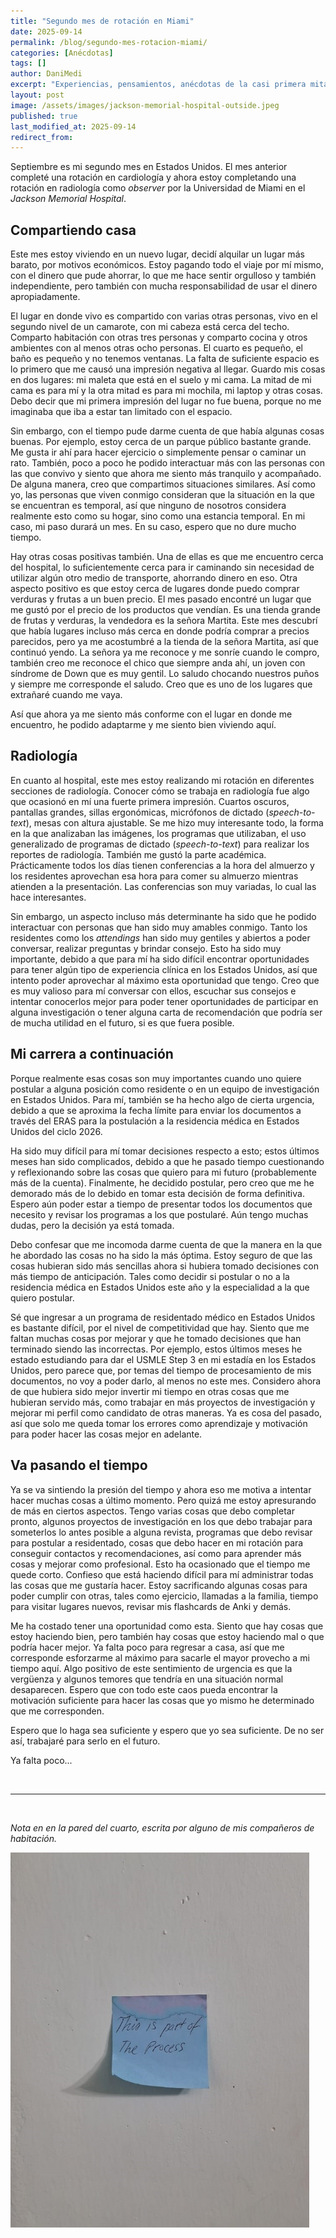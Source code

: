 ```yaml
---
title: "Segundo mes de rotación en Miami"
date: 2025-09-14
permalink: /blog/segundo-mes-rotacion-miami/
categories: [Anécdotas]
tags: []
author: DaniMedi
excerpt: "Experiencias, pensamientos, anécdotas de la casi primera mitad de septiembre del año 2025."
layout: post
image: /assets/images/jackson-memorial-hospital-outside.jpeg
published: true
last_modified_at: 2025-09-14
redirect_from:
---
```


Septiembre es mi segundo mes en Estados Unidos. El mes anterior completé una rotación en cardiología y ahora estoy completando una rotación en radiología como *observer* por la Universidad de Miami en el *Jackson Memorial Hospital*.

## Compartiendo casa

Este mes estoy viviendo en un nuevo lugar, decidí alquilar un lugar más barato, por motivos económicos. Estoy pagando todo el viaje por mí mismo, con el dinero que pude ahorrar, lo que me hace sentir orgulloso y también independiente, pero también con mucha responsabilidad de usar el dinero apropiadamente. 

El lugar en donde vivo es compartido con varias otras personas, vivo en el segundo nivel de un camarote, con mi cabeza está cerca del techo. Comparto habitación con otras tres personas y comparto cocina y otros ambientes con al menos otras ocho personas. El cuarto es pequeño, el baño es pequeño y no tenemos ventanas. La falta de suficiente espacio es lo primero que me causó una impresión negativa al llegar. Guardo mis cosas en dos lugares: mi maleta que está en el suelo y mi cama. La mitad de mi cama es para mí y la otra mitad es para mi mochila, mi laptop y otras cosas. Debo decir que mi primera impresión del lugar no fue buena, porque no me imaginaba que iba a estar tan limitado con el espacio.

Sin embargo, con el tiempo pude darme cuenta de que había algunas cosas buenas. Por ejemplo, estoy cerca de un parque público bastante grande. Me gusta ir ahí para hacer ejercicio o simplemente pensar o caminar un rato. También, poco a poco he podido interactuar más con las personas con las que convivo y siento que ahora me siento más tranquilo y acompañado. De alguna manera, creo que compartimos situaciones similares. Así como yo, las personas que viven conmigo consideran que la situación en la que se encuentran es temporal, así que ninguno de nosotros considera realmente esto como su hogar, sino como una estancia temporal. En mi caso, mi paso durará un mes. En su caso, espero que no dure mucho tiempo. 

Hay otras cosas positivas también. Una de ellas es que me encuentro cerca del hospital, lo suficientemente cerca para ir caminando sin necesidad de utilizar algún otro medio de transporte, ahorrando dinero en eso. Otra aspecto positivo es que estoy cerca de lugares donde puedo comprar verduras y frutas a un buen precio. El mes pasado encontré un lugar que me gustó por el precio de los productos que vendían. Es una tienda grande de frutas y verduras, la vendedora es la señora Martita. Este mes descubrí que había lugares incluso más cerca en donde podría comprar a precios parecidos, pero ya me acostumbré a la tienda de la señora Martita, así que continuó yendo. La señora ya me reconoce y me sonríe cuando le compro, también creo me reconoce el chico que siempre anda ahí, un joven con síndrome de Down que es muy gentil. Lo saludo chocando nuestros puños y siempre me corresponde el saludo. Creo que es uno de los lugares que extrañaré cuando me vaya. 

Así que ahora ya me siento más conforme con el lugar en donde me encuentro, he podido adaptarme y me siento bien viviendo aquí.

## Radiología

En cuanto al hospital, este mes estoy realizando mi rotación en diferentes secciones de radiología. Conocer cómo se trabaja en radiología fue algo que ocasionó en mí una fuerte primera impresión. Cuartos oscuros, pantallas grandes, sillas ergonómicas, micrófonos de dictado (*speech-to-text*), mesas con altura ajustable. Se me hizo muy interesante todo, la forma en la que analizaban las imágenes, los programas que utilizaban, el uso generalizado de programas de dictado (*speech-to-text*) para realizar los reportes de radiología. También me gustó la parte académica. Prácticamente todos los días tienen conferencias a la hora del almuerzo y los residentes aprovechan esa hora para comer su almuerzo mientras atienden a la presentación. Las conferencias son muy variadas, lo cual las hace interesantes. 

Sin embargo, un aspecto incluso más determinante ha sido que he podido interactuar con personas que han sido muy amables conmigo. Tanto los residentes como los *attendings* han sido muy gentiles y abiertos a poder conversar, realizar preguntas y brindar consejo. Esto ha sido muy importante, debido a que para mí ha sido difícil encontrar oportunidades para tener algún tipo de experiencia clínica en los Estados Unidos, así que intento poder aprovechar al máximo esta oportunidad que tengo. Creo que es muy valioso para mí conversar con ellos, escuchar sus consejos e intentar conocerlos mejor para poder tener oportunidades de participar en alguna investigación o tener alguna carta de recomendación que podría ser de mucha utilidad en el futuro, si es que fuera posible.

## Mi carrera a continuación

Porque realmente esas cosas son muy importantes cuando uno quiere postular a alguna posición como residente o en un equipo de investigación en Estados Unidos. Para mí, también se ha hecho algo de cierta urgencia, debido a que se aproxima la fecha límite para enviar los documentos a través del ERAS para la postulación a la residencia médica en Estados Unidos del ciclo 2026.

Ha sido muy difícil para mí tomar decisiones respecto a esto; estos últimos meses han sido complicados, debido a que he pasado tiempo cuestionando y reflexionando sobre las cosas que quiero para mi futuro (probablemente más de la cuenta). Finalmente, he decidido postular, pero creo que me he demorado más de lo debido en tomar esta decisión de forma definitiva. Espero aún poder estar a tiempo de presentar todos los documentos que necesito y revisar los programas a los que postularé. Aún tengo muchas dudas, pero la decisión ya está tomada. 

Debo confesar que me incomoda darme cuenta de que la manera en la que he abordado las cosas no ha sido la más óptima. Estoy seguro de que las cosas hubieran sido más sencillas ahora si hubiera tomado decisiones con más tiempo de anticipación. Tales como decidir si postular o no a la residencia médica en Estados Unidos este año y la especialidad a la que quiero postular. 

Sé que ingresar a un programa de residentado médico en Estados Unidos es bastante difícil, por el nivel de competitividad que hay. Siento que me faltan muchas cosas por mejorar y que he tomado decisiones que han terminado siendo las incorrectas. Por ejemplo, estos últimos meses he estado estudiando para dar el USMLE Step 3 en mi estadía en los Estados Unidos, pero parece que, por temas del tiempo de procesamiento de mis documentos, no voy a poder darlo, al menos no este mes. Considero ahora de que hubiera sido mejor invertir mi tiempo en otras cosas que me hubieran servido más, como trabajar en más proyectos de investigación y mejorar mi perfil como candidato de otras maneras. Ya es cosa del pasado, así que solo me queda tomar los errores como aprendizaje y motivación para poder hacer las cosas mejor en adelante.

## Va pasando el tiempo

Ya se va sintiendo la presión del tiempo y ahora eso me motiva a intentar hacer muchas cosas a último momento. Pero quizá me estoy apresurando de más en ciertos aspectos. Tengo varias cosas que debo completar pronto, algunos proyectos de investigación en los que debo trabajar para someterlos lo antes posible a alguna revista, programas que debo revisar para postular a residentado, cosas que debo hacer en mi rotación para conseguir contactos y recomendaciones, así como para aprender más cosas y mejorar como profesional. Esto ha ocasionado que el tiempo me quede corto. Confieso que está haciendo difícil para mí administrar todas las cosas que me gustaría hacer. Estoy sacrificando algunas cosas para poder cumplir con otras, tales como ejercicio, llamadas a la familia, tiempo para visitar lugares nuevos, revisar mis flashcards de Anki y demás.

Me ha costado tener una oportunidad como esta. Siento que hay cosas que estoy haciendo bien, pero también hay cosas que estoy haciendo mal o que podría hacer mejor. Ya falta poco para regresar a casa, así que me corresponde esforzarme al máximo para sacarle el mayor provecho a mi tiempo aquí. Algo positivo de este sentimiento de urgencia es que la vergüenza y algunos temores que tendría en una situación normal desaparecen. Espero que con todo este caos pueda encontrar la motivación suficiente para hacer las cosas que yo mismo he determinado que me corresponden. 

Espero que lo haga sea suficiente y espero que yo sea suficiente. De no ser así, trabajaré para serlo en el futuro.

Ya falta poco...

<br>

<hr>

<br>

*Nota en en la pared del cuarto, escrita por alguno de mis compañeros de habitación.*

<img src="/assets/images/this-is-part-of-the-process-note.jpeg" height="600">
